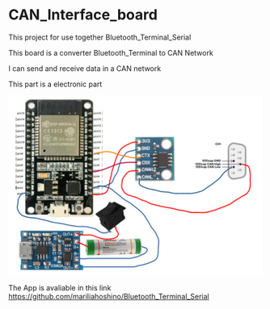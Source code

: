 # CAN_Interface_board
This project for use together Bluetooth_Terminal_Serial

This board is a converter Bluetooth_Terminal to CAN Network

I can send and receive data in a CAN network

This part is a electronic part


<img src="https://github.com/mariliahoshino/CAN_Interface_board/blob/main/Picture/ESP32_CAN_Transceiver.png?raw=true" width="600">


The App is avaliable in this link
https://github.com/mariliahoshino/Bluetooth_Terminal_Serial
